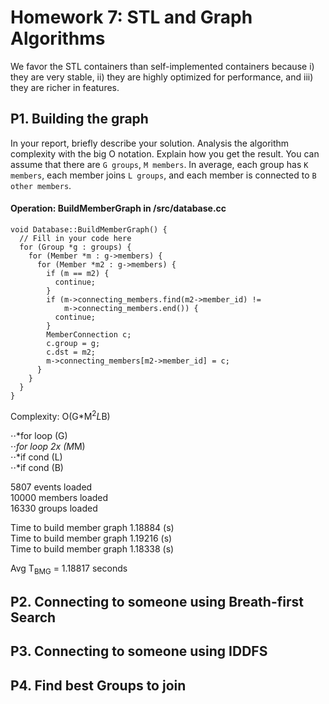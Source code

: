 # Homework 7: STL and Graph Algorithms

We favor the STL containers than self-implemented containers because
i) they are very stable, ii) they are highly optimized for performance, and 
iii) they are richer in features.

## P1. Building the graph

In your report, briefly describe your solution. Analysis the algorithm complexity
with the big O notation. Explain how you get the result. You can assume that there
are `G groups`, `M members`. In average, each group has `K members`, each member
joins `L groups`, and each member is connected to `B other members`.

#### Operation: BuildMemberGraph in /src/database.cc

    void Database::BuildMemberGraph() {
      // Fill in your code here
      for (Group *g : groups) {
        for (Member *m : g->members) {
          for (Member *m2 : g->members) {
            if (m == m2) {
              continue;
            }
            if (m->connecting_members.find(m2->member_id) != 
                m->connecting_members.end()) {
              continue;
            }
            MemberConnection c;
            c.group = g;
            c.dst = m2;
            m->connecting_members[m2->member_id] = c;
          }
        }
      }
    }
    
Complexity: O(G*M<sup>2</sup>*L*B)  

⋅⋅*for loop (G)  
⋅⋅*for loop 2x (M*M)  
⋅⋅*if cond (L)  
⋅⋅*if cond (B)  

5807 events loaded  
10000 members loaded  
16330 groups loaded  

Time to build member graph 1.18884 (s)  
Time to build member graph 1.19216 (s)  
Time to build member graph 1.18338 (s)  
  
Avg T<sub>BMG</sub> = 1.18817 seconds  

## P2. Connecting to someone using Breath-first Search

## P3. Connecting to someone using IDDFS

## P4. Find best Groups to join